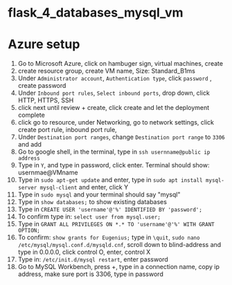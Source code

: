 # flask_4_databases_mysql_vm

# Azure setup 
1. Go to Microsoft Azure, click on hambuger sign, virtual machines, create
2. create resource group, create VM name, Size: Standard_B1ms
3. Under `Administrator account`, `Authentication type`, click `password` , create password 
4. Under `Inbound port rules`, `Select inbound ports`, drop down, click HTTP, HTTPS, SSH
5. click next until review + create, click create and let the deployment complete
6. click go to resource, under Networking, go to network settings, click create port rule, inbound port rule,
7. Under `Destination port ranges`, change `Destination port range` to `3306` and add
8. Go to google shell, in the terminal, type in `ssh usernname@public ip address`
9. Type in `Y`, and type in password, click enter. Terminal should show: usernmae@VMname
10. Type in `sudo apt-get update` and enter, type in `sudo apt install mysql-server mysql-client` and enter, click Y
11. Type in `sudo mysql` and your terminal should say "mysql"
12. Type in `show databases;` to show existing databases 
13. Type in `CREATE USER 'username'@'%' IDENTIFIED BY 'password';`
14. To confirm type in: `select user from mysql.user;`
15. Type in `GRANT ALL PRIVILEGES ON *.* TO 'username'@'%' WITH GRANT OPTION;`
16. To confirm: `show grants for Eugenius;` type in `\quit`, `sudo nano /etc/mysql/mysql.conf.d/mysqld.cnf`, scroll down to blind-address and type in 0.0.0.0, click control O, enter, control X
17. Type in: `/etc/init.d/mysql restart`, enter password
18. Go to MySQL Workbench, press +, type in a connection name, copy ip address, make sure port is 3306, type in password
